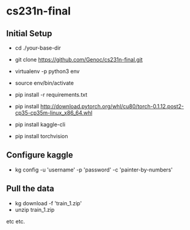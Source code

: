 # cs231n-final

## Initial Setup

- cd ./your-base-dir
- git clone https://github.com/Genoc/cs231n-final.git

- virtualenv -p python3 env
- source env/bin/activate
- pip install -r requirements.txt
- pip install http://download.pytorch.org/whl/cu80/torch-0.1.12.post2-cp35-cp35m-linux_x86_64.whl
- pip install kaggle-cli
- pip install torchvision


## Configure kaggle
- kg config -u 'username' -p 'password' -c 'painter-by-numbers'

## Pull the data
- kg download -f 'train_1.zip'
- unzip train_1.zip


etc etc.

